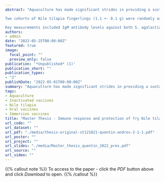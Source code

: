 ```yaml
---
abstract: "Aquaculture has made significant strides in providing a sustainable and efficient protein source. However, bacterial infections such as those caused by Streptococcus agalactiae and Aeromonas veronii remain a persistent challenge, affecting the health and productivity of Nile tilapia (Oreochromis niloticus) fingerlings. This study aimed to assess and compare the efficacy of two bivalent inactivated vaccines administered through different methods: oral vaccine followed by an oral booster (OR+OR) and immersion vaccine followed by an oral booster (IM+OR).  

Two cohorts of Nile tilapia fingerlings (1.1 +- 0.1 g) were randomly assigned to two tanks (150 fish/tank). In the OR+OR group, fish were immunized with an oral vaccine on days 1-7, followed by a daily oral booster on days 21-28. In contrast, the IM+OR group received an immersion vaccine on day 1, supplemented with a daily oral booster on days 21-28.  

Key measurements included IgM antibody levels against both S. agalactiae and A. veronii, as well as survival rates post-artificial infection. Our findings shed light on the vaccine's capacity to stimulate IgM responses and confer protective immunity against these bacterial pathogens. The outcomes from this study offer valuable insights into optimal vaccination strategies for enhancing aquatic animal health in aquaculture, specifically for Nile tilapia."
authors:
- admin
date: "2022-05-25T00:00:00Z"
featured: true
image:
  focal_point: ""
  preview_only: false
publication: '*Unpublished* (1)'
publication_short: ""
publication_types:
- "2"
publishDate: "2022-05-01T00:00:00Z"
summary: "Aquaculture has made significant strides in providing a sustainable and efficient protein source. However, bacterial infections such as those caused by Streptococcus agalactiae and Aeromonas veronii remain a persistent challenge, affecting the health and productivity of Nile tilapia (Oreochromis niloticus) fingerlings. This study aimed to assess and compare the efficacy of two bivalent inactivated vaccines administered through different methods: oral vaccine followed by an oral booster (OR+OR) and immersion vaccine followed by an oral booster (IM+OR)."
tags:
- Aquaculture
- Inactivated vaccines
- Nile tilapia
- Oral vaccines
- Immersion vaccines
title: "Master Thesis - Immune response and protection of fry Nile tilapia (*Oreochromis niloticus*) immunized by immersion and oral bivalent vaccines against *Streptococcus agalactiae* and *Aeromonas veronii*"
url_code: ""
url_dataset: ""
url_pdf: "./media/thesis-original-st121821-quentin-andres-2-1-1.pdf" 
url_poster: ""
url_project: ""
url_slides: "./media/Master_thesis_quentin_2022_pres.pdf"
url_source: ""
url_video: ""
---
```


{{% callout note %}} To access to the paper - click the *PDF*  button above and click *Download* to open. {{% /callout %}}

